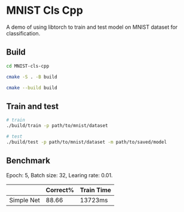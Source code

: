 # MNIST Cls Cpp

A demo of using libtorch to train and test model on MNIST dataset for classification.

## Build

``` bash
cd MNIST-cls-cpp

cmake -S . -B build

cmake --build build
```

## Train and test

``` bash
# train
./build/train -p path/to/mnist/dataset

# test
./build/test -p path/to/mnist/dataset -m path/to/saved/model
```

## Benchmark

Epoch: 5, Batch size: 32, Learing rate: 0.01.

|            | Correct% | Train Time |
| ---------- | -------- | ---------- |
| Simple Net |   88.66  |   13723ms  |
